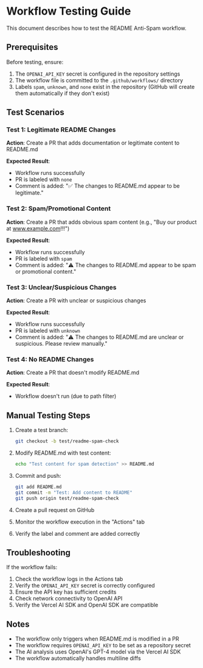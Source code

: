 # Workflow Testing Guide

This document describes how to test the README Anti-Spam workflow.

## Prerequisites

Before testing, ensure:
1. The `OPENAI_API_KEY` secret is configured in the repository settings
2. The workflow file is committed to the `.github/workflows/` directory
3. Labels `spam`, `unknown`, and `none` exist in the repository (GitHub will create them automatically if they don't exist)

## Test Scenarios

### Test 1: Legitimate README Changes

**Action**: Create a PR that adds documentation or legitimate content to README.md

**Expected Result**:
- Workflow runs successfully
- PR is labeled with `none`
- Comment is added: "✅ The changes to README.md appear to be legitimate."

### Test 2: Spam/Promotional Content

**Action**: Create a PR that adds obvious spam content (e.g., "Buy our product at www.example.com!!!")

**Expected Result**:
- Workflow runs successfully
- PR is labeled with `spam`
- Comment is added: "⚠️ The changes to README.md appear to be spam or promotional content."

### Test 3: Unclear/Suspicious Changes

**Action**: Create a PR with unclear or suspicious changes

**Expected Result**:
- Workflow runs successfully
- PR is labeled with `unknown`
- Comment is added: "⚠️ The changes to README.md are unclear or suspicious. Please review manually."

### Test 4: No README Changes

**Action**: Create a PR that doesn't modify README.md

**Expected Result**:
- Workflow doesn't run (due to path filter)

## Manual Testing Steps

1. Create a test branch:
   ```bash
   git checkout -b test/readme-spam-check
   ```

2. Modify README.md with test content:
   ```bash
   echo "Test content for spam detection" >> README.md
   ```

3. Commit and push:
   ```bash
   git add README.md
   git commit -m "Test: Add content to README"
   git push origin test/readme-spam-check
   ```

4. Create a pull request on GitHub

5. Monitor the workflow execution in the "Actions" tab

6. Verify the label and comment are added correctly

## Troubleshooting

If the workflow fails:

1. Check the workflow logs in the Actions tab
2. Verify the `OPENAI_API_KEY` secret is correctly configured
3. Ensure the API key has sufficient credits
4. Check network connectivity to OpenAI API
5. Verify the Vercel AI SDK and OpenAI SDK are compatible

## Notes

- The workflow only triggers when README.md is modified in a PR
- The workflow requires `OPENAI_API_KEY` to be set as a repository secret
- The AI analysis uses OpenAI's GPT-4 model via the Vercel AI SDK
- The workflow automatically handles multiline diffs
